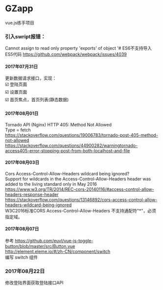 # GZapp
vue.js练手项目

### 引入swript报错：
  Cannot assign to read only property 'exports' of object '#<Object>
  ES6不支持导入ES5代码 https://github.com/webpack/webpack/issues/4039
  
#### 2017年07月31日
更新数据请求接口，实现：<br/>
☑️ 登陆页面<br/>
☑️ 设置页面<br/>
☑️ 首页焦点，首页列表(静态数据)<br/>

#### 2017年08月01日
Tornado API (Nginx) HTTP 405: Method Not Allowed<br/>
Type = fetch <br/>
https://stackoverflow.com/questions/19006783/tornado-post-405-method-not-allowed <br/>
https://stackoverflow.com/questions/44900282/warningtornado-access405-error-stopping-post-from-both-localhost-and-file

#### 2017年08月03日
Cors Access-Control-Allow-Headers wildcard being ignored?<br/>
Support for wildcards in the Access-Control-Allow-Headers header was added to the living standard only in May 2016<br/>
https://www.w3.org/TR/2014/REC-cors-20140116/#access-control-allow-headers-response-header<br/>
https://stackoverflow.com/questions/13146892/cors-access-control-allow-headers-wildcard-being-ignored <br/>
W3C2016标准CORS Access-Control-Allow-Headers 不支持通配符"*"，必须指定域。<br/>

#### 2017年08月07日
参考 https://github.com/euvl/vue-js-toggle-button/blob/master/src/Button.vue<br/>
    http://element.eleme.io/#/zh-CN/component/switch<br/>
编写 switch 组件<br/>

### 2017年08月22日
修改登陆界面获取登陆接口API
